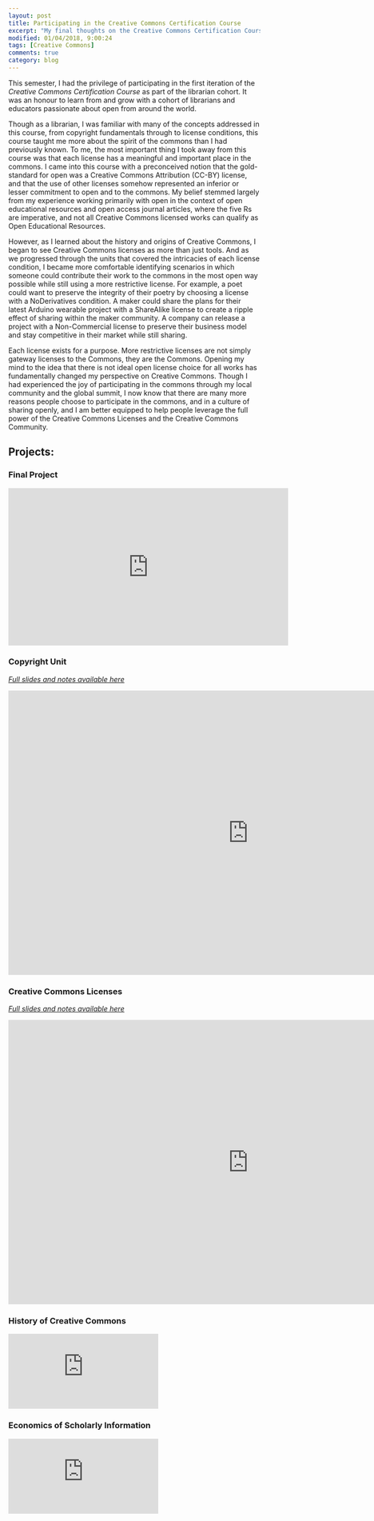 ```yaml
---
layout: post
title: Participating in the Creative Commons Certification Course
excerpt: "My final thoughts on the Creative Commons Certification Course"
modified: 01/04/2018, 9:00:24
tags: [Creative Commons]
comments: true
category: blog
---
```


This semester, I had the privilege of participating in the first iteration of the *Creative Commons Certification Course* as part of the librarian cohort.  It was an honour to learn from and grow with a cohort of librarians and educators passionate about open from around the world. 

Though as a librarian, I was familiar with many of the concepts addressed in this course, from copyright fundamentals through to license conditions, this course taught me more about the spirit of the commons than I had previously known. To me, the most important thing I took away from this course was that each license has a meaningful and important place in the commons. I came into this course with a preconceived notion that the gold-standard for open was a Creative Commons Attribution (CC-BY) license, and that the use of other licenses somehow represented an inferior or lesser commitment to open and to the commons. My belief stemmed largely from my experience working primarily with open in the context of open educational resources and open access journal articles, where the five Rs are imperative, and not all Creative Commons licensed works can qualify as Open Educational Resources.

However, as I learned about the history and origins of Creative Commons, I began to see Creative Commons licenses as more than just tools. And as we progressed through the units that covered the intricacies of each license condition, I became more comfortable identifying scenarios in which someone could contribute their work to the commons in the most open way possible while still using a more restrictive license. For example, a poet could want to preserve the integrity of their poetry by choosing a license with a NoDerivatives condition. A maker could share the plans for their latest Arduino wearable project with a ShareAlike license to create a ripple effect of sharing within the maker community. A company can release a project with a Non-Commercial license to preserve their business model and stay competitive in their market while still sharing. 

Each license exists for a purpose. More restrictive licenses are not simply gateway licenses to the Commons, they are the Commons. Opening my mind to the idea that there is not ideal open license choice for all works has fundamentally changed my perspective on Creative Commons. Though I had experienced the joy of participating in the commons through my local community and the global summit, I now know that there are many more reasons people choose to participate in the commons, and in a culture of sharing openly, and I am better equipped to help people leverage the full power of the Creative Commons Licenses and the Creative Commons Community. 

## Projects:
### Final Project
<iframe width="560" height="315" src="https://www.youtube.com/embed/ABq1jJ7cGq4" frameborder="0" allow="autoplay; encrypted-media" allowfullscreen></iframe>

### Copyright Unit
*[Full slides and notes available here](https://docs.google.com/presentation/d/1duCijmqCGgBIMGCcJCPiq1X6mw9m4pFycWdtO7Dlr8Q/edit?usp=sharing)* 

<iframe src="https://docs.google.com/presentation/d/e/2PACX-1vRuP26KNfJBqvwVrofsGTsWFGDaVwfXZpuhiFqPibxm345E8v1bSCSup7aaSew9poHfRcpj9zqlDh-v/embed?start=false&loop=false&delayms=3000" frameborder="0" width="960" height="569" allowfullscreen="true" mozallowfullscreen="true" webkitallowfullscreen="true"></iframe>

### Creative Commons Licenses
*[Full slides and notes available here](https://docs.google.com/presentation/d/1sIwQB9gLJL5MP3wMHTDkavgO7PyOYgNwEd25WCRpsmc/edit#slide=id.p)*

<iframe src="https://docs.google.com/presentation/d/e/2PACX-1vTJV2EFP6IqhLwhKBAa87jyTYqC1w98FVpLK_s8Jx3cX7vrkmRd52bDtkfb-fq7KMJr-5TPKi_JTo2v/embed?start=false&loop=false&delayms=3000" frameborder="0" width="960" height="569" allowfullscreen="true" mozallowfullscreen="true" webkitallowfullscreen="true"></iframe>

### History of Creative Commons
![Infographic about the history of Creative Commons](https://github.com/lillian-rigling/lillian-rigling.github.io/blob/master/images/CC%20Who%20What%20When%20Where%20and%20Why.pdf)

### Economics of Scholarly Information
![Infographic about the flow of money for the scholarly publishing industry](https://github.com/lillian-rigling/lillian-rigling.github.io/blob/master/images/The%20Economics%20of%20Scholarly%20Information.pdf)
